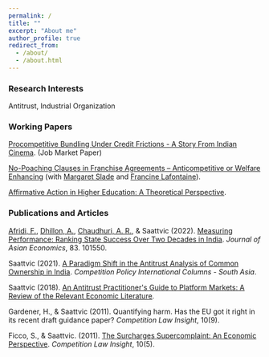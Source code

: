 ```yaml
---
permalink: /
title: ""
excerpt: "About me"
author_profile: true
redirect_from: 
  - /about/
  - /about.html
---
```


### Research Interests

Antitrust, Industrial Organization

### Working Papers

[Procompetitive Bundling Under Credit Frictions - A Story From Indian Cinema](/files/JMP.pdf). (Job Market Paper)

[No-Poaching Clauses in Franchise Agreements – Anticompetitive or Welfare Enhancing](https://papers.ssrn.com/sol3/papers.cfm?abstract_id=4404155) (with [Margaret Slade](https://economics.ubc.ca/faculty-and-staff/margaret-slade/) and [Francine Lafontaine](https://michiganross.umich.edu/faculty-research/faculty/francine-lafontaine)).

[Affirmative Action in Higher Education: A Theoretical Perspective](/files/aa.pdf). 

### Publications and Articles

[Afridi, F.](https://www.isid.ac.in/~fafridi/), [Dhillon, A.](https://www.kcl.ac.uk/people/amrita-dhillon), [Chaudhuri, A. R.](https://economics.snu.edu.in/people/faculty/dr-arka-roy-chaudhuri), & Saattvic (2022). [Measuring Performance: Ranking State Success Over Two Decades in India](https://www.sciencedirect.com/science/article/abs/pii/S1049007822001063).  *Journal of Asian Economics*, 83. 101550.

Saattvic (2021). [A Paradigm Shift in the Antitrust Analysis of Common Ownership in India](https://www.competitionpolicyinternational.com/a-paradigm-shift-in-the-antitrust-analysis-of-common-ownership-in-india/). *Competition Policy International Columns - South Asia*.

Saattvic (2018). [An Antitrust Practitioner's Guide to Platform Markets: A Review of the Relevant Economic Literature](https://ssrn.com/abstract=3157537). 

Gardener, H., & Saattvic (2011). Quantifying harm. Has the EU got it right in its recent draft guidance paper? *Competition Law Insight*, 10(9).

Ficco, S., & Saattvic. (2011). [The Surcharges Supercomplaint: An Economic Perspective](/files/the_surcharges_supercomplaint.pdf). *Competition Law Insight*, 10(5).
